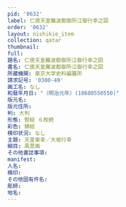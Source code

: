 ```yaml
---
pid: '0632'
label: 仁徳天皇難波都御所江御行幸之図
order: '0632'
layout: nishikie_item
collection: qatar
thumbnail: 
full: 
題名: 仁徳天皇難波都御所江御行幸之図
書名: 仁徳天皇難波都御所江御行幸之図
所蔵機関: 東京大学史料編纂所
請求記号: '0380-49'
画工名: なし
和暦年月日: "（明治元年）(18680550550)"
版元名: 
版元住所: 
判: 大判
形態: 竪絵 ６枚続
彩色: 錦絵
検印状況: なし
主題: 天皇東幸／大坂行幸
細目: 風景画
その他書誌事項: 
manifest: 
人名: 
検印: 
その他固有件名: 
彫師: 
地名: 
---
```

